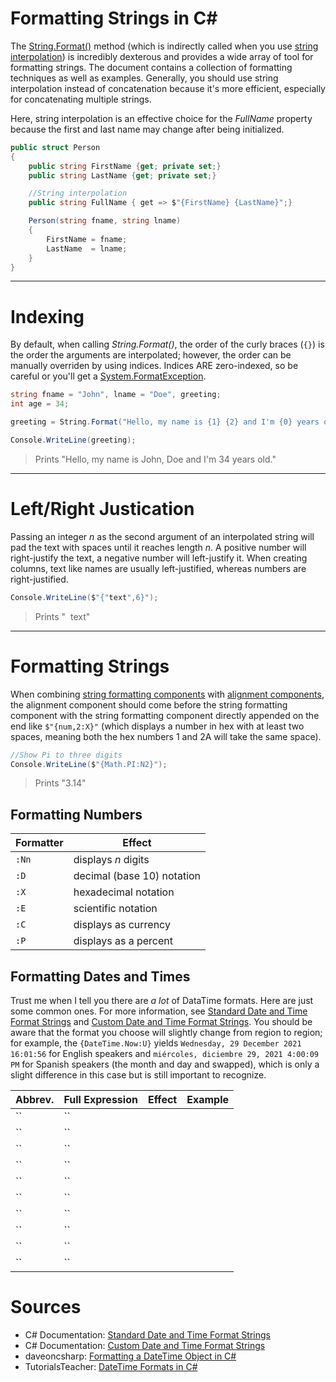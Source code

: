 # Formatting Strings in C#
The [String.Format()](https://docs.microsoft.com/en-us/dotnet/api/system.string.format?view=net-6.0) method (which is indirectly called when you use [string interpolation](https://docs.microsoft.com/en-us/dotnet/csharp/language-reference/tokens/interpolated)) is incredibly dexterous and provides a wide array of tool for formatting strings.
The document contains a collection of formatting techniques as well as examples. Generally, you should use string interpolation instead of concatenation because it's more
efficient, especially for concatenating multiple strings.

Here, string interpolation is an effective choice for the _FullName_ property because the first and last name may change after being initialized.
```C#
public struct Person
{
    public string FirstName {get; private set;}
    public string LastName {get; private set;}

    //String interpolation
    public string FullName { get => $"{FirstName} {LastName}";}

    Person(string fname, string lname)
    {
        FirstName = fname;
        LastName  = lname;
    }
}
```

---

# Indexing
By default, when calling _String.Format()_, the order of the curly braces (`{}`) is the order the  arguments are interpolated; however, the order can be manually overriden
by using indices. Indices ARE zero-indexed, so be careful or you'll get a [System.FormatException](https://docs.microsoft.com/en-us/dotnet/api/system.formatexception?view=net-6.0).

```C#
string fname = "John", lname = "Doe", greeting;
int age = 34;

greeting = String.Format("Hello, my name is {1} {2} and I'm {0} years old.", age, fname, lname);

Console.WriteLine(greeting);
```
> Prints "Hello, my name is John, Doe and I'm 34 years old."

---

# Left/Right Justication
Passing an integer _n_ as the second argument of an interpolated string will pad the text with spaces until it reaches length _n_.
A positive number will right-justify the text, a negative number will left-justify it. When creating columns, text like names are
usually left-justified, whereas numbers are right-justified.

```C#
Console.WriteLine($"{"text",6}");
```
> Prints "&nbsp;&nbsp;text"

---

# Formatting Strings
When combining [string formatting components](https://docs.microsoft.com/en-us/dotnet/standard/base-types/composite-formatting#format-string-component) with [alignment components](https://docs.microsoft.com/en-us/dotnet/standard/base-types/composite-formatting#alignment-component), the alignment component should come before the string
formatting component with the string formatting component directly appended on the end like `$"{num,2:X}"` (which displays a number in hex with at least two spaces, meaning
both the hex numbers 1 and 2A will take the same space).

```C#
//Show Pi to three digits
Console.WriteLine($"{Math.PI:N2}");
```
> Prints "3.14"

## Formatting Numbers
| Formatter | Effect | 
| --------- | ------ |
| `:Nn` | displays _n_ digits 
| `:D` | decimal (base 10) notation ||
| `:X` | hexadecimal notation |
| `:E` | scientific notation |
| `:C` | displays as currency |
| `:P` | displays as a percent |

## Formatting Dates and Times
Trust me when I tell you there are _a lot_ of DataTime formats. Here are just some common ones. For more information, see [Standard Date and Time Format Strings](https://docs.microsoft.com/en-us/dotnet/standard/base-types/standard-date-and-time-format-strings#table-of-format-specifiers) and [Custom Date and Time Format Strings](https://docs.microsoft.com/en-us/dotnet/standard/base-types/custom-date-and-time-format-strings). You should be aware that the format you choose will slightly change from
region to region; for example, the `{DateTime.Now:U}` yields `Wednesday, 29 December 2021 16:01:56` for English speakers and `miércoles, diciembre 29, 2021 4:00:09 PM` 
for Spanish speakers (the month and day and swapped), which is only a slight difference in this case but is still important to recognize.

| Abbrev. | Full Expression | Effect | Example |
| ------- | --------------- | ------ | ------- | 
| `` | `` |  |  |
| `` | `` |  |  |
| `` | `` |  |  |
| `` | `` |  |  |
| `` | `` |  |  |
| `` | `` |  |  |
| `` | `` |  |  |
| `` | `` |  |  |
| `` | `` |  |  |
| `` | `` |  |  |


# Sources 
- C# Documentation: [Standard Date and Time Format Strings](https://docs.microsoft.com/en-us/dotnet/standard/base-types/standard-date-and-time-format-strings)
- C# Documentation: [Custom Date and Time Format Strings](https://docs.microsoft.com/en-us/dotnet/standard/base-types/custom-date-and-time-format-strings)
- daveoncsharp: [Formatting a DateTime Object in C#](https://www.daveoncsharp.com/2009/09/formatting-a-datetime-object-in-csharp/)
- TutorialsTeacher: [DateTime Formats in C#](https://www.tutorialsteacher.com/articles/datetime-formats-in-csharp)
